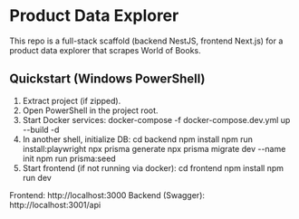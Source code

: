﻿# Product Data Explorer

This repo is a full-stack scaffold (backend NestJS, frontend Next.js) for a product data explorer that scrapes World of Books.

## Quickstart (Windows PowerShell)

1. Extract project (if zipped).
2. Open PowerShell in the project root.
3. Start Docker services:
   docker-compose -f docker-compose.dev.yml up --build -d
4. In another shell, initialize DB:
   cd backend
   npm install
   npm run install:playwright
   npx prisma generate
   npx prisma migrate dev --name init
   npm run prisma:seed
5. Start frontend (if not running via docker):
   cd frontend
   npm install
   npm run dev

Frontend: http://localhost:3000
Backend (Swagger): http://localhost:3001/api
